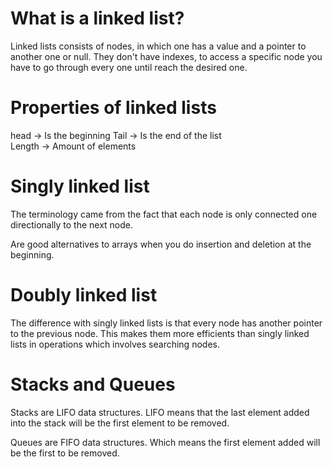 # What is a linked list?

Linked lists consists of nodes, in which one has a value and a pointer to another one or null. They don't have indexes, to access a specific node you have to go through every one until reach the desired one.

# Properties of linked lists

head -> Is the beginning
Tail -> Is the end of the list  
Length -> Amount of elements

# Singly linked list

The terminology came from the fact that each node is only connected one directionally to the next node.

Are good alternatives to arrays when you do insertion and deletion at the beginning.

# Doubly linked list

The difference with singly linked lists is that every node has another pointer to the previous node. This makes them more efficients than singly linked lists in operations which involves searching nodes.

# Stacks and Queues

Stacks are LIFO data structures. LIFO means that the last element added into the stack will be the first element to be removed.

Queues are FIFO data structures. Which means the first element added will be the first to be removed.
